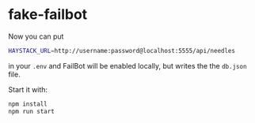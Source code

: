 # fake-failbot

Now you can put

```sh
HAYSTACK_URL=http://username:password@localhost:5555/api/needles
```

in your `.env` and FailBot will be enabled locally, but writes
the the `db.json` file.

Start it with:

```sh
npm install
npm run start
```
